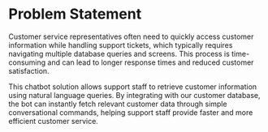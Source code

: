 # Problem Statement
Customer service representatives often need to quickly access customer information while handling support tickets, which typically requires navigating multiple database queries and screens. This process is time-consuming and can lead to longer response times and reduced customer satisfaction.

This chatbot solution allows support staff to retrieve customer information using natural language queries. By integrating with our customer database, the bot can instantly fetch relevant customer data through simple conversational commands, helping support staff provide faster and more efficient customer service.
